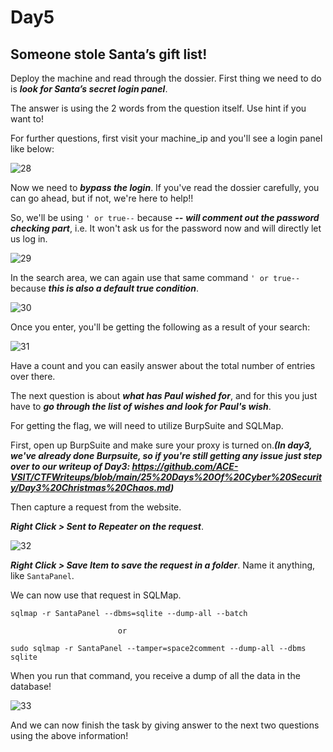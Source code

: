 # Day5

## Someone stole Santa’s gift list!

Deploy the machine and read through the dossier. First thing we need to do is ***look for Santa’s secret login panel***. 

The answer is using the 2 words from the question itself. Use hint if you want to!

For further questions, first visit your machine_ip and you'll see a login panel like below:

![28](https://user-images.githubusercontent.com/83836972/121699836-ecde0d00-caec-11eb-8e1c-e3afcebdf5e4.PNG)

Now we need to ***bypass the login***. If you've read the dossier carefully, you can go ahead, but if not, we're here to help!!

So, we'll be using  `' or true--` because ***--*** ***will comment out the password checking part***, i.e. It won't ask us for the password now and will directly let us log in.

![29](https://user-images.githubusercontent.com/83836972/121699864-f36c8480-caec-11eb-8515-8912996ab563.PNG)

In the search area, we can again use that same command `' or true--` because ***this is also a default true condition***. 

![30](https://user-images.githubusercontent.com/83836972/121699910-fd8e8300-caec-11eb-97a1-ace46ab77893.PNG)

Once you enter, you'll be getting the following as a result of your search:

![31](https://user-images.githubusercontent.com/83836972/121699931-05e6be00-caed-11eb-8af8-60d845fc97a0.PNG)

Have a count and you can easily answer about the total number of entries over there.

The next question is about ***what has Paul wished for***, and for this you just have to ***go through the list of wishes and look for Paul's wish***.

For getting the flag, we will need to utilize BurpSuite and SQLMap. 

First, open up BurpSuite and make sure your proxy is turned on.***(In day3, we've already done Burpsuite, so if you're still getting any issue just step over to our writeup of Day3:  https://github.com/ACE-VSIT/CTFWriteups/blob/main/25%20Days%20Of%20Cyber%20Security/Day3%20Christmas%20Chaos.md)*** 

Then capture a request from the website.

***Right Click > Sent to Repeater on the request***.

![32](https://user-images.githubusercontent.com/83836972/121699965-0f702600-caed-11eb-8ba6-87d726170b0c.PNG)

***Right Click > Save Item to save the request in a folder***. Name it anything, like `SantaPanel`.

We can now use that request in SQLMap.

`sqlmap -r SantaPanel --dbms=sqlite --dump-all --batch`

							or
							
`sudo sqlmap -r SantaPanel --tamper=space2comment --dump-all --dbms sqlite`

When you run that command, you receive a dump of all the data in the database! 


![33](https://user-images.githubusercontent.com/83836972/121699995-15fe9d80-caed-11eb-827d-0a500679fd14.PNG)

And we can now finish the task by giving answer to the next two questions using the above information!

